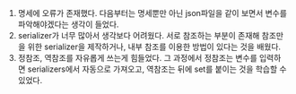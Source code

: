1. 명세에 오류가 존재했다. 다음부터는 명세뿐만 아닌 json파일을 같이 보면서 변수를 파악해야겠다는 생각이 들었다.
2. serializer가 너무 많아서 생각보다 어려웠다. 서로 참조하는 부분이 존재해 참조만을 위한 serializer을 제작하거나, 내부 참조를 이용한 방법이 있다는 것을 배웠다.
3. 정참조, 역참조를 자유롭게 쓰는게 힘들었다. 그 과정에서 정참조는 변수를 입력하면 serializers에서 자동으로 가져오고, 역참조는 뒤에 set를 붙이는 것을 학습할 수 있었다.

